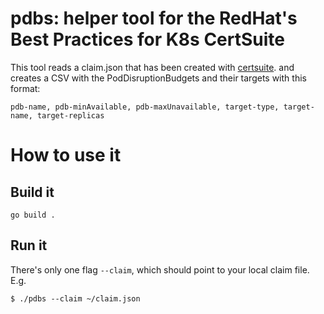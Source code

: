 # pdbs: helper tool for the RedHat's Best Practices for K8s CertSuite
This tool reads a claim.json that has been created with [certsuite](https://github.com/redhat-best-practices-for-k8s/certsuite). and creates a CSV with the PodDisruptionBudgets and their targets with this format:
```
pdb-name, pdb-minAvailable, pdb-maxUnavailable, target-type, target-name, target-replicas
```

# How to use it
## Build it
```
go build .
```
## Run it
There's only one flag `--claim`, which should point to your local claim file.
E.g.
```
$ ./pdbs --claim ~/claim.json
```
